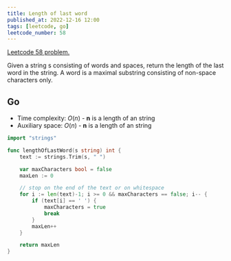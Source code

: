 ```yaml
---
title: Length of last word
published_at: 2022-12-16 12:00
tags: [leetcode, go]
leetcode_number: 58
---
```


[Leetcode 58 problem.](https://leetcode.com/problems/length-of-last-word/)

Given a string s consisting of words and spaces, return the length of the last word in the string.
A word is a maximal substring consisting of non-space characters only.

## Go

- Time complexity: $O(n)$ - **n** is a length of an string
- Auxiliary space: $O(n)$ - **n** is a length of an string

```go
import "strings"

func lengthOfLastWord(s string) int {
    text := strings.Trim(s, " ")

    var maxCharacters bool = false
    maxLen := 0

	// stop on the end of the text or on whitespace
    for i := len(text)-1; i >= 0 && maxCharacters == false; i-- {
        if (text[i] == ' ') {
            maxCharacters = true
            break
        }
        maxLen++
    }

    return maxLen
}
```